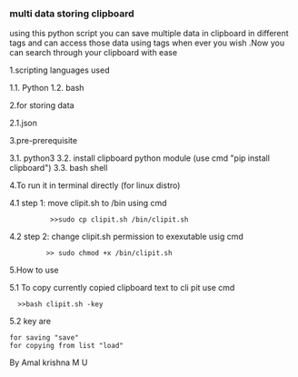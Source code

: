 ### multi data storing clipboard 

using this python script you can save multiple data in clipboard in different tags and can access those data using tags when ever you wish .Now you can search through your clipboard with ease 


1.scripting languages used 

  1.1. Python
  1.2. bash




2.for storing data

  2.1.json



3.pre-prerequisite

  3.1. python3
  3.2. install clipboard python module (use cmd "pip install clipboard")
  3.3. bash shell





4.To run it in terminal directly (for linux distro)  

  4.1 step 1: move clipit.sh to /bin using cmd 

              >>sudo cp clipit.sh /bin/clipit.sh



  4.2 step 2: change clipit.sh permission to exexutable usig cmd 


             >> sudo chmod +x /bin/clipit.sh

5.How to use

   5.1  To copy currently copied clipboard text to cli     pit use cmd 

      
      >>bash clipit.sh -key

   5.2  key are 

    for saving "save"
    for copying from list "load"
    

By Amal krishna M U 
